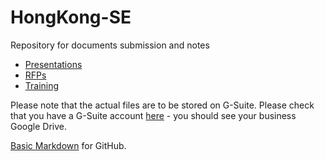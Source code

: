 # HongKong-SE
Repository for documents submission and notes

* [Presentations](./Presentations/Readme.md)
* [RFPs](./RFPs/Readme.md)
* [Training](./Training/Readme.md)


Please note that the actual files are to be stored on G-Suite.  Please check that you have a G-Suite account [here](http://gdrive.juniper.net) - you should see your business Google Drive.


[Basic Markdown](https://docs.github.com/en/github/writing-on-github/basic-writing-and-formatting-syntax) for GitHub.
